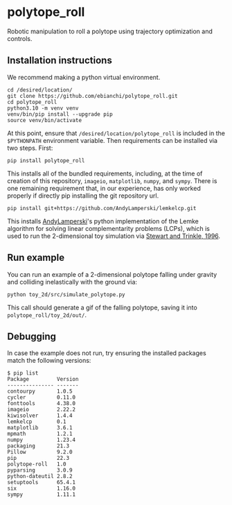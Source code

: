 # polytope_roll
Robotic manipulation to roll a polytope using trajectory optimization and controls.

## Installation instructions
We recommend making a python virtual environment.

```
cd /desired/location/
git clone https://github.com/ebianchi/polytope_roll.git
cd polytope_roll
python3.10 -m venv venv
venv/bin/pip install --upgrade pip
source venv/bin/activate
```
At this point, ensure that `/desired/location/polytope_roll` is included in the `$PYTHONPATH` environment variable.  Then requirements can be installed via two steps.  First:
```
pip install polytope_roll
```
This installs all of the bundled requirements, including, at the time of creation of this repository, `imageio`, `matplotlib`, `numpy`, and `sympy`.  There is one remaining requirement that, in our experience, has only worked properly if directly pip installing the git repository url.
```
pip install git+https://github.com/AndyLamperski/lemkelcp.git
```
This installs [AndyLamperski](https://github.com/AndyLamperski/lemkelcp)'s python implementation of the Lemke algorithm for solving linear complementarity problems (LCPs), which is used to run the 2-dimensional toy simulation via [Stewart and Trinkle, 1996](https://onlinelibrary.wiley.com/doi/abs/10.1002/(SICI)1097-0207(19960815)39:15%3C2673::AID-NME972%3E3.0.CO;2-I?casa_token=iTtnVw6eUTQAAAAA:vukRTwhhqfZxVWFulF4LowUc2Bcui8V_FM7Lo9D1N8CGQ0Iitz9c7cKA8owKFLczTRLuSfiXE9Ake5k).

## Run example
You can run an example of a 2-dimensional polytope falling under gravity and colliding inelastically with the ground via:
```
python toy_2d/src/simulate_polytope.py
```
This call should generate a gif of the falling polytope, saving it into `polytope_roll/toy_2d/out/`.

## Debugging
In case the example does not run, try ensuring the installed packages match the following versions:
```
$ pip list
Package         Version
--------------- -------
contourpy       1.0.5
cycler          0.11.0
fonttools       4.38.0
imageio         2.22.2
kiwisolver      1.4.4
lemkelcp        0.1
matplotlib      3.6.1
mpmath          1.2.1
numpy           1.23.4
packaging       21.3
Pillow          9.2.0
pip             22.3
polytope-roll   1.0
pyparsing       3.0.9
python-dateutil 2.8.2
setuptools      65.4.1
six             1.16.0
sympy           1.11.1
```